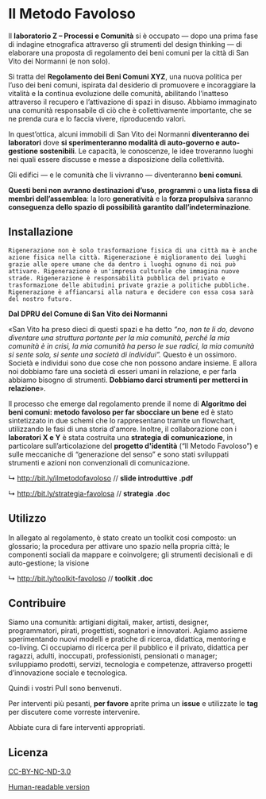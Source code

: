 # Il Metodo Favoloso

Il **laboratorio Z – Processi e Comunità** si è occupato — dopo una prima fase di indagine etnografica attraverso gli strumenti del design thinking — di elaborare una proposta di regolamento dei beni comuni per la città di San Vito dei Normanni (e non solo).

Si tratta del **Regolamento dei Beni Comuni XYZ**, una nuova politica per l’uso dei beni comuni, ispirata dal desiderio di promuovere e incoraggiare la vitalità e la continua evoluzione delle comunità, abilitando l’inatteso attraverso il recupero e l’attivazione di spazi in disuso. Abbiamo immaginato una comunità responsabile di ciò che è collettivamente importante, che se ne prenda cura e lo faccia vivere, riproducendo valori.

In quest’ottica, alcuni immobili di San Vito dei Normanni **diventeranno dei laboratori** dove **si sperimenteranno modalità di auto-governo e auto-gestione sostenibili**. Le capacità, le conoscenze, le idee troveranno luoghi nei quali essere discusse e messe a disposizione della collettività. 

Gli edifici — e le comunità che li vivranno — diventeranno **beni comuni**.

**Questi beni non avranno destinazioni d’uso**, **programmi** o **una lista fissa di membri dell’assemblea**: la loro **generatività** e la **forza propulsiva** saranno **conseguenza dello spazio di possibilità garantito dall’indeterminazione**.


## Installazione

```Rigenerazione non è solo trasformazione fisica di una città ma è anche azione fisica nella città. Rigenerazione è miglioramento dei luoghi grazie alle opere umane che da dentro i luoghi ognuno di noi può attivare. Rigenerazione è un'impresa culturale che immagina nuove strade. Rigenerazione è responsabilità pubblica del privato e trasformazione delle abitudini private grazie a politiche pubbliche. Rigenerazione è affiancarsi alla natura e decidere con essa cosa sarà del nostro futuro. ```

**Dal DPRU del Comune di San Vito dei Normanni**

«San Vito ha preso dieci di questi spazi e ha detto *“no, non te li do, devono diventare una struttura portante per la mia comunità, perché la mia comunità è in crisi, la mia comunità ha perso le sue radici, la mia comunità si sente sola, si sente una società di individui”.* Questo è un ossimoro. Società e individui sono due cose che non possono andare insieme. E allora noi dobbiamo fare una società di esseri umani in relazione, e per farla abbiamo bisogno di strumenti. **Dobbiamo darci strumenti per metterci in relazione**».

Il processo che emerge dal regolamento prende il nome di **Algoritmo dei beni comuni: metodo favoloso per far sbocciare un bene** ed è stato sintetizzato in due schemi che lo rappresentano tramite un flowchart, utilizzando le fasi di una storia d'amore. Inoltre, il collaborazione con i **laboratori X e Y** è stata costruita una **strategia di comunicazione**, in particolare sull’articolazione del **progetto d'identità** (“Il Metodo Favoloso”) e sulle meccaniche di “generazione del senso” e sono stati sviluppati strumenti e azioni non convenzionali di comunicazione.

↳ http://bit.ly/ilmetodofavoloso // **slide introduttive .pdf**

↳ http://bit.ly/strategia-favolosa // **strategia .doc**

## Utilizzo

In allegato al regolamento, è stato creato un toolkit cosi composto:
un glossario;
la procedura per attivare uno spazio nella propria città; 
le componenti sociali da mappare e coinvolgere;
gli strumenti decisionali e di auto-gestione; 
la visione

↳ http://bit.ly/toolkit-favoloso // **toolkit .doc**

## Contribuire
Siamo una comunità: artigiani digitali, maker, artisti, designer, programmatori, pirati, progettisti, sognatori e innovatori. Agiamo assieme sperimentando nuovi modelli e pratiche di ricerca, didattica, mentoring e co-living. Ci occupiamo di ricerca per il pubblico e il privato, didattica per ragazzi, adulti, inoccupati, professionisti, pensionati o manager; sviluppiamo prodotti, servizi, tecnologia e competenze, attraverso progetti d’innovazione sociale e tecnologica.

Quindi i vostri Pull sono benvenuti. 

Per interventi più pesanti, **per favore** aprite prima un **issue** e utilizzate le **tag** per discutere come vorreste intervenire.

Abbiate cura di fare interventi appropriati.

## Licenza

[CC-BY-NC-ND-3.0](https://creativecommons.org/licenses/by-nc-nd/3.0/legalcode)

[Human-readable version](https://creativecommons.org/licenses/by/3.0/)
